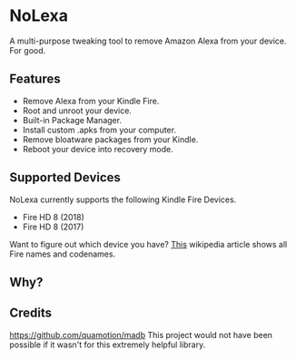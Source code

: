 # NoLexa
A multi-purpose tweaking tool to remove Amazon Alexa from your device. For good.


## Features
- Remove Alexa from your Kindle Fire.
- Root and unroot your device.
- Built-in Package Manager.
- Install custom .apks from your computer.
- Remove bloatware packages from your Kindle.
- Reboot your device into recovery mode.
 
 ## Supported Devices
NoLexa currently supports the following Kindle Fire Devices.

- Fire HD 8 (2018)
- Fire HD 8 (2017)

Want to figure out which device you have? [This](https://en.wikipedia.org/wiki/Fire_HD) wikipedia article shows all Fire names and codenames.


## Why?


## Credits
https://github.com/quamotion/madb
This project would not have been possible if it wasn't for this extremely helpful library.


